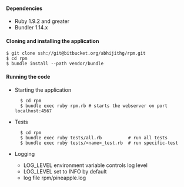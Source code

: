 #### Dependencies

* Ruby 1.9.2 and greater
* Bundler 1.14.x

#### Cloning and installing the application

	$ git clone ssh://git@bitbucket.org/abhijithg/rpm.git
	$ cd rpm
	$ bundle install --path vendor/bundle

#### Running the code

* Starting the application

		$ cd rpm
		$ bundle exec ruby rpm.rb # starts the webserver on port localhost:4567

* Tests

		$ cd rpm
		$ bundle exec ruby tests/all.rb          # run all tests
		$ bundle exec ruby tests/<name>_test.rb  # run specific-test

* Logging

  * LOG_LEVEL environment variable controls log level
  * LOG_LEVEL set to INFO by default
  * log file rpm/pineapple.log
